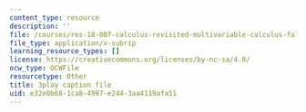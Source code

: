 ```yaml
---
content_type: resource
description: ''
file: /courses/res-18-007-calculus-revisited-multivariable-calculus-fall-2011/e32e0b681ca84997e2443aa4119afa51_sZh-zowKEQQ.srt
file_type: application/x-subrip
learning_resource_types: []
license: https://creativecommons.org/licenses/by-nc-sa/4.0/
ocw_type: OCWFile
resourcetype: Other
title: 3play caption file
uid: e32e0b68-1ca8-4997-e244-3aa4119afa51
---
```

